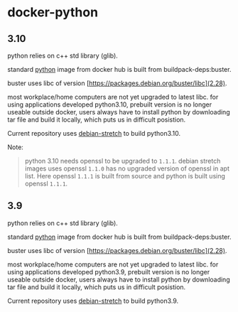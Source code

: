 # docker-python


## 3.10

python relies on c++ std library (glib).

standard [python](https://github.com/docker-library/python/) image from docker hub is built from buildpack-deps:buster.

buster uses libc of version [https://packages.debian.org/buster/libc](2.28).

most workplace/home computers are not yet upgraded to latest libc. for using applications developed python3.10, prebuilt version is no longer useable outside docker, users always have to install python by downloading tar file and build it locally, which puts us in difficult posistion.

Current repository uses [debian-stretch](https://packages.debian.org/stretch/libc6) to build python3.10.

Note:
> python 3.10 needs openssl to be upgraded to `1.1.1`. debian stretch images uses openssl `1.1.0` has no upgraded version of openssl in apt list. Here openssl `1.1.1` is built from source and python is built using openssl `1.1.1`.

## 3.9

python relies on c++ std library (glib).

standard [python](https://github.com/docker-library/python/blob/df24861e935b54ed6f28c0fb3e4646fc7dbc85c2/3.9/buster/Dockerfile) image from docker hub is built from buildpack-deps:buster.

buster uses libc of version [https://packages.debian.org/buster/libc](2.28).

most workplace/home computers are not yet upgraded to latest libc. for using applications developed python3.9, prebuilt version is no longer useable outside docker, users always have to install python by downloading tar file and build it locally, which puts us in difficult posistion.


Current repository uses [debian-stretch](https://packages.debian.org/stretch/libc6) to build python3.9.
